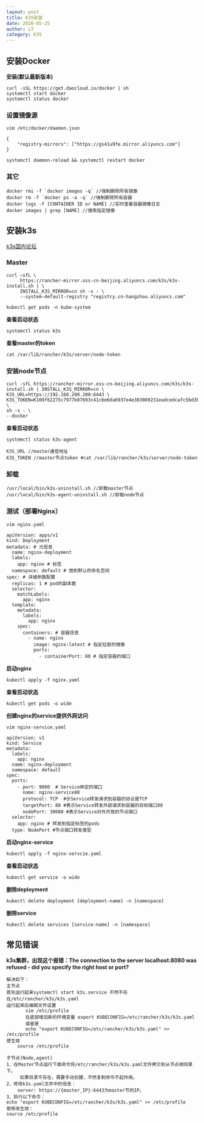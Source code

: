 ```yaml
---
layout: post
title: K3S安装
date: 2020-05-25
author: LT
category: K3S
---
```


## 安装Docker

**安装(默认最新版本)**

```
curl -sSL https://get.daocloud.io/docker | sh
systemctl start docker
systemctl status docker
```

### 设置镜像源

```
vim /etc/docker/daemon.json
```

```
{
	"registry-mirrors": ["https://gs41u9fe.mirror.aliyuncs.com"]
}
```

```
systemctl daemon-reload && systemctl restart docker
```

### 其它

```
docker rmi -f `docker images -q` //强制删除所有镜像
docker rm -f `docker ps -a -q` //强制删除所有容器
docker logs -f [CONTAINER ID or NAME] //实时查看容器镜像日志
docker images | grep [NAME] //搜索指定镜像
```

## 安装k3s

[k3s国内论坛](https://forums.rancher.cn)

### Master

```
curl –sfL \
     https://rancher-mirror.oss-cn-beijing.aliyuncs.com/k3s/k3s-install.sh | \
     INSTALL_K3S_MIRROR=cn sh -s - \
     --system-default-registry "registry.cn-hangzhou.aliyuncs.com"
```

```
kubectl get pods -n kube-system
```
**查看启动状态**

```
systemctl status k3s
```

**查看master的token**

```
cat /var/lib/rancher/k3s/server/node-token
```

### 安装node节点

```
curl -sfL https://rancher-mirror.oss-cn-beijing.aliyuncs.com/k3s/k3s-install.sh | INSTALL_K3S_MIRROR=cn \
K3S_URL=https://192.168.200.200:6443 \
K3S_TOKEN=K109f62275c7977b07693c41c6e6da6937e4e383089231eadcedcafc5bd3b111074::server:f4ea65eeb6ee0c0595b4dd6823de5a68 \
sh -s - \
--docker
```

**查看启动状态**

```
systemctl status k3s-agent
```

```
K3S_URL //master通信地址
K3S_TOKEN //master节点token #cat /var/lib/rancher/k3s/server/node-token
```

### 卸载

```
/usr/local/bin/k3s-uninstall.sh //卸载master节点
/usr/local/bin/k3s-agent-uninstall.sh //卸载node节点
```

### 测试（部署Nginx）

```
vim nginx.yaml
```

```
apiVersion: apps/v1 
kind: Deployment
metadata: # 元信息
  name: nginx-deployment
  labels:
    app: nginx # 标签
  namespace: default # 放到默认的命名空间
spec: # 详细参数配置
  replicas: 1 # pod的副本数
  selector:
    matchLabels:
      app: nginx
  template:
    metadata:
      labels:
        app: nginx
    spec:
      containers: # 容器信息
        - name: nginx
          image: nginx:latest # 指定拉取的镜像
          ports:
            - containerPort: 80 # 指定容器的端口
```

**启动nginx**

```
kubectl apply -f nginx.yaml
```

**查看启动状态**

```
kubectl get pods -o wide
```

**创建nginx的service提供外网访问**

```
vim nginx-service.yaml
```

```
apiVersion: v1
kind: Service
metadata:
  labels:
    app: nginx
  name: nginx-deployment
  namespace: default
spec:
  ports:
    - port: 9000  # Service绑定的端口
      name: nginx-service80
      protocol: TCP  #示Service转发请求到容器的协议是TCP
      targetPort: 80 #表示Service转发外部请求到容器的目标端口80
      nodePort: 30080 #表示Service对外开放的节点端口
  selector:
    app: nginx # 转发到指定标签的pods
  type: NodePort #节点端口转发类型
```

**启动nginx-service**

```
kubectl apply -f nginx-servcie.yaml
```

**查看启动状态**

```
kubectl get service -o wide
```

**删除deployment**

```
kubectl delete deployment [deployment-name] -n [namespace]
```

**删除service**

```
kubectl delete services [service-name] -n [namespace]
```



## 常见错误

**k3s集群，出现这个报错：The connection to the server localhost:8080 was refused - did you specify the right host or port?**

```
解决如下：
主节点
首先运行起来systemctl start k3s.service 不然不存在/etc/rancher/k3s/k3s.yaml
运行起来后编辑文件设置
	   vim /etc/profile
	   在底部增加新的环境变量 export KUBECONFIG=/etc/rancher/k3s/k3s.yaml
	   或者是
	   echo "export KUBECONFIG=/etc/rancher/k3s/k3s.yaml" >> /etc/profile
使生效
	source /etc/profile
	
子节点(Node,agent)
1、在Master节点运行下面命令将/etc/rancher/k3s/k3s.yaml文件拷贝到从节点相同录下。
     如果目录不存在，需要手动创建，不然复制命令不起作用。
2、修改k3s.yaml文件中的信息：
    server: https://{master_IP}:6443为master节的IP。
3、执行以下命令：
echo "export KUBECONFIG=/etc/rancher/k3s/k3s.yaml" >> /etc/profile
使修改生效：
source /etc/profile
```
